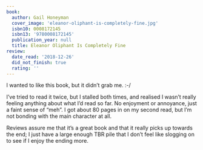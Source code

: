 ```yaml
---
book:
  author: Gail Honeyman
  cover_image: 'eleanor-oliphant-is-completely-fine.jpg'
  isbn10: 0008172145
  isbn13: '9780008172145'
  publication_year: null
  title: Eleanor Oliphant Is Completely Fine
review:
  date_read: '2018-12-26'
  did_not_finish: true
  rating: ''
---
```


I wanted to like this book, but it didn’t grab me. :-/

I’ve tried to read it twice, but I stalled both times, and realised I wasn’t really feeling anything about what I’d read so far. No enjoyment or annoyance, just a faint sense of “meh”. I got about 80 pages in on my second read, but I’m not bonding with the main character at all.

Reviews assure me that it’s a great book and that it really picks up towards the end; I just have a large enough TBR pile that I don’t feel like slogging on to see if I enjoy the ending more.
